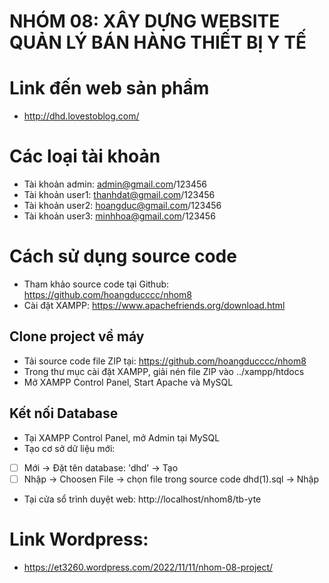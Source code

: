 # NHÓM 08: XÂY DỰNG WEBSITE QUẢN LÝ BÁN HÀNG THIẾT BỊ Y TẾ

# Link đến web sản phẩm

- http://dhd.lovestoblog.com/

# Các loại tài khoản

- Tài khoản admin: admin@gmail.com/123456
- Tài khoản user1: thanhdat@gmail.com/123456
- Tài khoản user2: hoangduc@gmail.com/123456
- Tài khoản user3: minhhoa@gmail.com/123456

# Cách sử dụng source code

- Tham khảo source code tại Github: https://github.com/hoangducccc/nhom8
- Cài đặt XAMPP: https://www.apachefriends.org/download.html

## Clone project về máy

- Tải source code file ZIP tại: https://github.com/hoangducccc/nhom8
- Trong thư mục cài đặt XAMPP, giải nén file ZIP vào ../xampp/htdocs
- Mở XAMPP Control Panel, Start Apache và MySQL

## Kết nối Database

- Tại XAMPP Control Panel, mở Admin tại MySQL
- Tạo cơ sở dữ liệu mới:
- [ ] Mới -> Đặt tên database: 'dhd' -> Tạo
- [ ] Nhập -> Choosen File -> chọn file trong source code dhd(1).sql -> Nhập
- Tại cửa sổ trình duyệt web: http://localhost/nhom8/tb-yte

# Link Wordpress:

- https://et3260.wordpress.com/2022/11/11/nhom-08-project/
